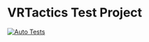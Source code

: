 # VRTactics Test Project

[![Auto Tests](https://github.com/chernyadev/VRTactics-test-task/actions/workflows/auto-tests.yml/badge.svg)](https://github.com/chernyadev/VRTactics-test-task/actions/workflows/auto-tests.yml)

